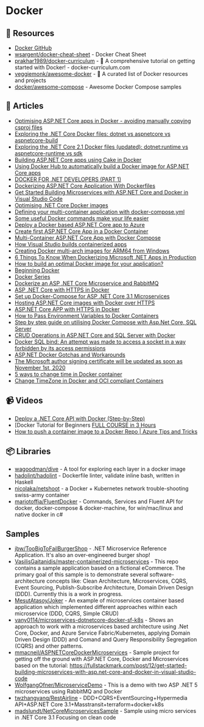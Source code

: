 # Docker

## 📘 Resources
- [Docker GitHub](https://github.com/docker)
- [wsargent/docker-cheat-sheet](https://github.com/wsargent/docker-cheat-sheet) - Docker Cheat Sheet
- [prakhar1989/docker-curriculum](https://docker-curriculum.com) - 🐬 A comprehensive tutorial on getting started with Docker! - docker-curriculum.com
- [veggiemonk/awesome-docker](https://github.com/veggiemonk/awesome-docker) - 🐳 A curated list of Docker resources and projects
- [docker/awesome-compose](https://github.com/docker/awesome-compose) - Awesome Docker Compose samples

## 📝 Articles
- [Optimising ASP.NET Core apps in Docker - avoiding manually copying csproj files](https://andrewlock.net/optimising-asp-net-core-apps-in-docker-avoiding-manually-copying-csproj-files/)
- [Exploring the .NET Core Docker files: dotnet vs aspnetcore vs aspnetcore-build](https://andrewlock.net/exploring-the-net-core-docker-files-dotnet-vs-aspnetcore-vs-aspnetcore-build/)
- [Exploring the .NET Core 2.1 Docker files (updated): dotnet:runtime vs aspnetcore-runtime vs sdk](https://andrewlock.net/exploring-the-net-core-2-1-docker-files-dotnet-runtime-vs-aspnetcore-runtime-vs-sdk/)
- [Building ASP.NET Core apps using Cake in Docker](https://andrewlock.net/building-asp-net-core-apps-using-cake-in-docker/)
- [Using Docker Hub to automatically build a Docker image for ASP.NET Core apps](https://andrewlock.net/using-docker-hub-to-automatically-build-a-docker-image-for-asp-net-core-apps/)
- [DOCKER FOR .NET DEVELOPERS (PART 1)](https://www.stevejgordon.co.uk/docker-dotnet-developers-part-1)
- [Dockerizing ASP.NET Core Application With Dockerfiles](https://code-maze.com/aspnetcore-app-dockerfiles/)
- [Get Started Building Microservices with ASP.NET Core and Docker in Visual Studio Code](https://fullstackmark.com/post/12/get-started-building-microservices-with-asp.net-core-and-docker-in-visual-studio-code)
- [Optimising .NET Core Docker images](https://benfoster.io/blog/optimising-dotnet-docker-images/)
- [Defining your multi-container application with docker-compose.yml](https://docs.microsoft.com/en-us/dotnet/architecture/microservices/multi-container-microservice-net-applications/multi-container-applications-docker-compose)
- [Some useful Docker commands make your life easier](https://dev.to/moesmp/some-useful-docker-command-4ehi)
- [Deploy a Docker based ASP.NET Core app to Azure](https://www.yogihosting.com/docker-aspnet-core-azure/)
- [Create first ASP.NET Core App in a Docker Container](https://www.yogihosting.com/docker-aspnet-core-app/)
- [Multi-Container ASP.NET Core App with Docker Compose](https://www.yogihosting.com/docker-compose-aspnet-core/)
- [How Visual Studio builds containerized apps](https://docs.microsoft.com/en-us/visualstudio/containers/container-build?view=vs-2019)
- [Creating Docker multi-arch images for ARM64 from Windows](https://andrewlock.net/creating-multi-arch-docker-images-for-arm64-from-windows/)
- [6 Things To Know When Dockerizing Microsoft .NET Apps in Production](https://levelup.gitconnected.com/6-things-to-know-when-dockerizing-microsoft-net-apps-in-production-45b8c27a41b0)
- [How to build an optimal Docker image for your application?](https://event-driven.io/en/how_to_buid_an_optimal_docker_image_for_your_application/)
- [Beginning Docker](https://sookocheff.com/post/docker/beginning-docker/)
- [Docker Series](https://code-maze.com/docker-series/)
- [Dockerize an ASP .NET Core Microservice and RabbitMQ](https://www.programmingwithwolfgang.com/dockerize-an-asp-net-core-microservice-and-rabbitmq)
- [ASP .NET Core with HTTPS in Docker](https://www.programmingwithwolfgang.com/asp-net-core-with-https-in-docker)
- [Set up Docker-Compose for ASP .NET Core 3.1 Microservices](https://www.programmingwithwolfgang.com/set-up-docker-compose-for-asp-net-core-3-1-microservices)
- [Hosting ASP.NET Core images with Docker over HTTPS](https://docs.microsoft.com/en-us/aspnet/core/security/docker-https)
- [ASP.NET Core APP with HTTPS in Docker](https://www.yogihosting.com/docker-https-aspnet-core/)
- [How to Pass Environment Variables to Docker Containers](https://www.cloudsavvyit.com/14081/how-to-pass-environment-variables-to-docker-containers/)
- [Step by step guide on utilising Docker Compose with Asp.Net Core, SQL Server](https://dev.to/moe23/step-by-step-guide-on-utilising-docker-compose-with-asp-net-core-sql-server-2e54)
- [CRUD Operations in ASP.NET Core and SQL Server with Docker](https://www.yogihosting.com/docker-aspnet-core-sql-server-crud/)
- [Docker SQL bind: An attempt was made to access a socket in a way forbidden by its access permissions](https://stackoverflow.com/questions/57316744/docker-sql-bind-an-attempt-was-made-to-access-a-socket-in-a-way-forbidden-by-it)
- [ASP.NET Docker Gotchas and Workarounds](https://khalidabuhakmeh.com/aspnet-docker-gotchas-and-workarounds)
- [The Microsoft author signing certificate will be updated as soon as November 1st, 2020](https://devblogs.microsoft.com/nuget/microsoft-author-signing-certificate-update/)
- [5 ways to change time in Docker container](https://bobcares.com/blog/change-time-in-docker-container/)
- [Change TimeZone in Docker and OCI compliant Containers](https://mohitgoyal.co/2021/03/02/change-timezone-in-docker-and-oci-compliant-containers/)
## 📹 Videos
- [Deploy a .NET Core API with Docker (Step-by-Step)](https://www.youtube.com/watch?v=f0lMGPB10bM)
- [Docker Tutorial for Beginners [FULL COURSE in 3 Hours](https://www.youtube.com/watch?v=3c-iBn73dDE)
- [How to push a container image to a Docker Repo | Azure Tips and Tricks](https://www.youtube.com/watch?v=r_tGl4zF1ZQ)
## 📦 Libraries
- [wagoodman/dive](https://github.com/wagoodman/dive) - A tool for exploring each layer in a docker image
- [hadolint/hadolint](https://github.com/hadolint/hadolint) - Dockerfile linter, validate inline bash, written in Haskell
- [nicolaka/netshoot](https://github.com/nicolaka/netshoot) - a Docker + Kubernetes network trouble-shooting swiss-army container
- [mariotoffia/FluentDocker](https://github.com/mariotoffia/FluentDocker) - Commands, Services and Fluent API for docker, docker-compose & docker-machine, for win/mac/linux and native docker in c#

## Samples
- [jbw/TooBigToFailBurgerShop](https://github.com/jbw/TooBigToFailBurgerShop/tree/develop/src/services/Ordering/Ordering.API) - .NET Microservice Reference Application. It's also an over-engineered burger shop!
- [VasilisGaitanidis/master-containerized-microservices](https://github.com/VasilisGaitanidis/master-containerized-microservices) - This repo contains a sample application based on a fictional eCommerce. The primary goal of this sample is to demonstrate several software-architecture concepts like: Clean Architecture, Microservices, CQRS, Event Sourcing, Publish-Subscribe Architecture, Domain Driven Design (DDD). Currently this is a work in progress.
- [MesutAtasoy/Joker](https://github.com/MesutAtasoy/Joker) - An example of microservices container based application which implemented different approaches within each microservice (DDD, CQRS, Simple CRUD)
- [vany0114/microservices-dotnetcore-docker-sf-k8s](https://github.com/vany0114/microservices-dotnetcore-docker-sf-k8s) - Shows an approach to work with a microservices based architecture using .Net Core, Docker, and Azure Service Fabric/Kubernetes, applying Domain Driven Design (DDD) and Comand and Query Responsibility Segregation (CQRS) and other patterns.
- [mmacneil/ASPNETCoreDockerMicroservices](https://github.com/mmacneil/ASPNETCoreDockerMicroservices) - Sample project for getting off the ground with ASP.NET Core, Docker and Microservices based on the tutorial: https://fullstackmark.com/post/12/get-started-building-microservices-with-asp.net-core-and-docker-in-visual-studio-code
- [WolfgangOfner/MicroserviceDemo](https://github.com/WolfgangOfner/MicroserviceDemo) - This is a demo with two ASP .NET 5 microservices using RabbitMQ and Docker
- [twzhangyang/RestAirline](https://github.com/twzhangyang/RestAirline) - DDD+CQRS+EventSourcing+Hypermedia API+ASP.NET Core 3.1+Masstransit+terraform+docker+k8s
- [madslundt/NetCoreMicroservicesSample](https://github.com/madslundt/NetCoreMicroservicesSample/tree/master/Compose) - Sample using micro services in .NET Core 3.1 Focusing on clean code